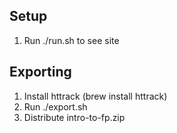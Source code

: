 ## Setup

1. Run ./run.sh to see site

## Exporting

1. Install httrack (brew install httrack)
2. Run ./export.sh
3. Distribute intro-to-fp.zip
